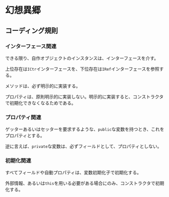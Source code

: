 # 幻想異郷

## コーディング規則

### インターフェース関連

できる限り、自作オブジェクトのインスタンスは、インターフェースを介す。

上位存在は`ICtr`インターフェースを、下位存在は`IRef`インターフェースを参照する。

メソッドは、必ず明示的に実装する。

プロパティは、原則明示的に実装しない。明示的に実装すると、コンストラクタで初期化できなくなるためである。

### プロパティ関連

ゲッターあるいはセッターを要求するような、`public`な変数を持つとき、これをプロパティとする。

逆に言えば、`private`な変数は、必ずフィールドとして、プロパティとしない。

### 初期化関連

すべてフィールドや自動プロパティは、変数初期化子で初期化する。

外部情報、あるいは`this`を用いる必要がある場合にのみ、コンストラクタで初期化する。
